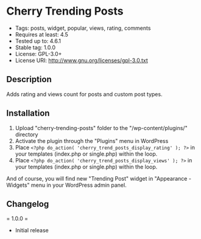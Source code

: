 # Cherry Trending Posts #
* Tags: posts, widget, popular, views, rating, comments
* Requires at least: 4.5
* Tested up to: 4.6.1
* Stable tag: 1.0.0
* License: GPL-3.0+
* License URI: http://www.gnu.org/licenses/gpl-3.0.txt

## Description ##
Adds rating and views count for posts and custom post types.

## Installation ##
1. Upload "cherry-trending-posts" folder to the "/wp-content/plugins/" directory
2. Activate the plugin through the "Plugins" menu in WordPress
3. Place `<?php do_action( 'cherry_trend_posts_display_rating' ); ?>` in your templates (index.php or single.php) within the loop.
4. Place `<?php do_action( 'cherry_trend_posts_display_views' ); ?>` in your templates (index.php or single.php) within the loop.

And of course, you will find new "Trending Post" widget in "Appearance - Widgets" menu in your WordPress admin panel.

## Changelog #
= 1.0.0 =

* Initial release
